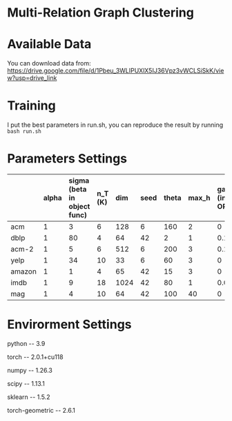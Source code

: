 # Multi-Relation Graph Clustering

# Available Data

You can download data from: <https://drive.google.com/file/d/1Pbeu_3WLIPUXlX5IJ36Vpz3vWCLSiSkK/view?usp=drive_link>

# Training

I put the best parameters in run.sh, you can reproduce the result by running `bash run.sh`

# Parameters Settings

|        | alpha | sigma (beta in object func) | n\_T (K) | dim  | seed | theta | max\_h | gamma (in ORF) |
| :----- | :---- | :-------------------------- | :------- | :--- | :--- | :---- | :----- | :------------- |
| acm    | 1     | 3                           | 6        | 128  | 6    | 160   | 2      | 0              |
| dblp   | 1     | 80                          | 4        | 64   | 42   | 2     | 1      | 0.1            |
| acm-2  | 1     | 5                           | 6        | 512  | 6    | 200   | 3      | 0.1            |
| yelp   | 1     | 34                          | 10       | 33   | 6    | 60    | 3      | 0              |
| amazon | 1     | 1                           | 4        | 65   | 42   | 15    | 3      | 0              |
| imdb   | 1     | 9                           | 18       | 1024 | 42   | 80    | 1      | 0.005          |
| mag    | 1     | 4                           | 10       | 64   | 42   | 100   | 40     | 0              |

# Envirorment Settings

python -- 3.9

torch -- 2.0.1+cu118

numpy -- 1.26.3

scipy -- 1.13.1

sklearn -- 1.5.2

torch-geometric -- 2.6.1


